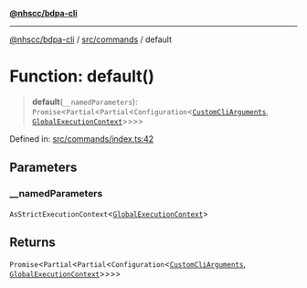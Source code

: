 [**@nhscc/bdpa-cli**](../../../README.md)

***

[@nhscc/bdpa-cli](../../../README.md) / [src/commands](../README.md) / default

# Function: default()

> **default**(`__namedParameters`): `Promise`\<`Partial`\<`Partial`\<`Configuration`\<[`CustomCliArguments`](../type-aliases/CustomCliArguments.md), [`GlobalExecutionContext`](../../configure/type-aliases/GlobalExecutionContext.md)\>\>\>\>

Defined in: [src/commands/index.ts:42](https://github.com/nhscc/bdpa-cli/blob/aab43dbd010a981851c0502d764dfd948966b4ad/src/commands/index.ts#L42)

## Parameters

### \_\_namedParameters

`AsStrictExecutionContext`\<[`GlobalExecutionContext`](../../configure/type-aliases/GlobalExecutionContext.md)\>

## Returns

`Promise`\<`Partial`\<`Partial`\<`Configuration`\<[`CustomCliArguments`](../type-aliases/CustomCliArguments.md), [`GlobalExecutionContext`](../../configure/type-aliases/GlobalExecutionContext.md)\>\>\>\>
